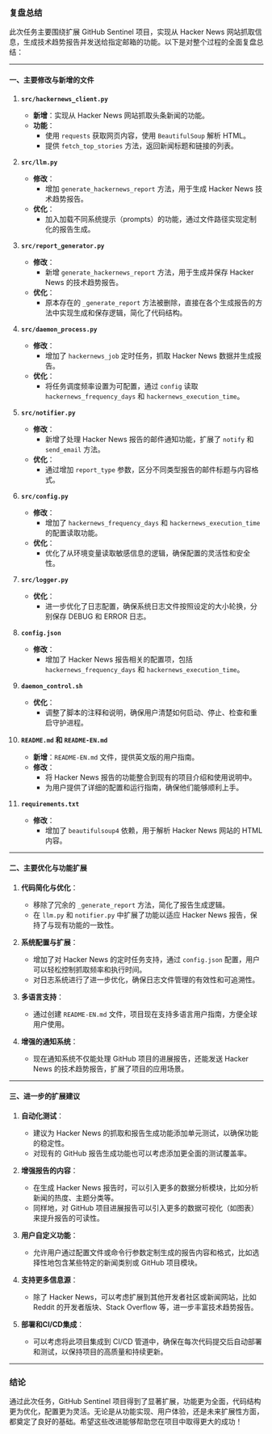 ### **复盘总结**

此次任务主要围绕扩展 GitHub Sentinel 项目，实现从 Hacker News 网站抓取信息，生成技术趋势报告并发送给指定邮箱的功能。以下是对整个过程的全面复盘总结：

---

#### **一、主要修改与新增的文件**

1. **`src/hackernews_client.py`**
   - **新增**：实现从 Hacker News 网站抓取头条新闻的功能。
   - **功能**：
     - 使用 `requests` 获取网页内容，使用 `BeautifulSoup` 解析 HTML。
     - 提供 `fetch_top_stories` 方法，返回新闻标题和链接的列表。

2. **`src/llm.py`**
   - **修改**：
     - 增加 `generate_hackernews_report` 方法，用于生成 Hacker News 技术趋势报告。
   - **优化**：
     - 加入加载不同系统提示（prompts）的功能，通过文件路径实现定制化的报告生成。

3. **`src/report_generator.py`**
   - **修改**：
     - 新增 `generate_hackernews_report` 方法，用于生成并保存 Hacker News 的技术趋势报告。
   - **优化**：
     - 原本存在的 `_generate_report` 方法被删除，直接在各个生成报告的方法中实现生成和保存逻辑，简化了代码结构。

4. **`src/daemon_process.py`**
   - **修改**：
     - 增加了 `hackernews_job` 定时任务，抓取 Hacker News 数据并生成报告。
   - **优化**：
     - 将任务调度频率设置为可配置，通过 `config` 读取 `hackernews_frequency_days` 和 `hackernews_execution_time`。

5. **`src/notifier.py`**
   - **修改**：
     - 新增了处理 Hacker News 报告的邮件通知功能，扩展了 `notify` 和 `send_email` 方法。
   - **优化**：
     - 通过增加 `report_type` 参数，区分不同类型报告的邮件标题与内容格式。

6. **`src/config.py`**
   - **修改**：
     - 增加了 `hackernews_frequency_days` 和 `hackernews_execution_time` 的配置读取功能。
   - **优化**：
     - 优化了从环境变量读取敏感信息的逻辑，确保配置的灵活性和安全性。

7. **`src/logger.py`**
   - **优化**：
     - 进一步优化了日志配置，确保系统日志文件按照设定的大小轮换，分别保存 DEBUG 和 ERROR 日志。
  
8. **`config.json`**
   - **修改**：
     - 增加了 Hacker News 报告相关的配置项，包括 `hackernews_frequency_days` 和 `hackernews_execution_time`。

9. **`daemon_control.sh`**
   - **优化**：
     - 调整了脚本的注释和说明，确保用户清楚如何启动、停止、检查和重启守护进程。

10. **`README.md` 和 `README-EN.md`**
    - **新增**：`README-EN.md` 文件，提供英文版的用户指南。
    - **修改**：
      - 将 Hacker News 报告的功能整合到现有的项目介绍和使用说明中。
      - 为用户提供了详细的配置和运行指南，确保他们能够顺利上手。

11. **`requirements.txt`**
    - **修改**：
      - 增加了 `beautifulsoup4` 依赖，用于解析 Hacker News 网站的 HTML 内容。

---

#### **二、主要优化与功能扩展**

1. **代码简化与优化**：
   - 移除了冗余的 `_generate_report` 方法，简化了报告生成逻辑。
   - 在 `llm.py` 和 `notifier.py` 中扩展了功能以适应 Hacker News 报告，保持了与现有功能的一致性。

2. **系统配置与扩展**：
   - 增加了对 Hacker News 的定时任务支持，通过 `config.json` 配置，用户可以轻松控制抓取频率和执行时间。
   - 对日志系统进行了进一步优化，确保日志文件管理的有效性和可追溯性。

3. **多语言支持**：
   - 通过创建 `README-EN.md` 文件，项目现在支持多语言用户指南，方便全球用户使用。

4. **增强的通知系统**：
   - 现在通知系统不仅能处理 GitHub 项目的进展报告，还能发送 Hacker News 的技术趋势报告，扩展了项目的应用场景。

---

#### **三、进一步的扩展建议**

1. **自动化测试**：
   - 建议为 Hacker News 的抓取和报告生成功能添加单元测试，以确保功能的稳定性。
   - 对现有的 GitHub 报告生成功能也可以考虑添加更全面的测试覆盖率。

2. **增强报告的内容**：
   - 在生成 Hacker News 报告时，可以引入更多的数据分析模块，比如分析新闻的热度、主题分类等。
   - 同样地，对 GitHub 项目进展报告可以引入更多的数据可视化（如图表）来提升报告的可读性。

3. **用户自定义功能**：
   - 允许用户通过配置文件或命令行参数定制生成的报告内容和格式，比如选择性地包含某些特定的新闻类别或 GitHub 项目模块。

4. **支持更多信息源**：
   - 除了 Hacker News，可以考虑扩展到其他开发者社区或新闻网站，比如 Reddit 的开发者版块、Stack Overflow 等，进一步丰富技术趋势报告。

5. **部署和CI/CD集成**：
   - 可以考虑将此项目集成到 CI/CD 管道中，确保在每次代码提交后自动部署和测试，以保持项目的高质量和持续更新。

---

### **结论**

通过此次任务，GitHub Sentinel 项目得到了显著扩展，功能更为全面，代码结构更为优化，配置更为灵活。无论是从功能实现、用户体验，还是未来扩展性方面，都奠定了良好的基础。希望这些改进能够帮助您在项目中取得更大的成功！